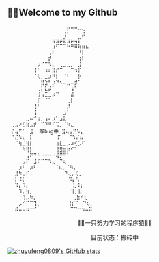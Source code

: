 🤨🤨Welcome to my Github
----

	⠀⠀⠀⠀⠀⠀⠀⠀⠀⠀⠀⠀⠀⠀⠀⠀⡖⠒⠒⠤⢄⠀⠀⠀
	⠀⠀⠀⠀⠀⠀⠀⠀⠀⠀⠀⠀⠀⠀⠀⢸⠁⠀⠀⠀⡼⠀⠀⠀⠀ ⠀
	⠀⠀⠀⠀⠀⠀⠀⠀⠀⠀⠀⠀⢶⣲⡴⣗⣲⡦⢤⡏⠀⠀⠀⠀⠀
	⠀⠀⠀⠀⠀⠀⠀⠀⠀⠀⠀⠀⣰⠋⠉⠉⠓⠛⠿⢷⣶⣦⠀⠀⠀
	⠀⠀⠀⠀⠀⠀⠀⠀⠀⠀⠀⢠⠇⠀⠀⠀⠀⠀⠀⠘⡇⠀⠀⠀⠀
	⠀⠀⠀⠀⠀⠀⠀⠀⠀⠀⠀⡞⠀⠀⠀⠀⠀⠀⠀⢰⠇⠀⠀⠀⠀
	⠀⠀⠀⠀⠀⠀⠀⠀⡴⠊⠉⠳⡄⠀⢀⣀⣀⡀⠀⣸⠀⠀⠀⠀⠀
	⠀⠀⠀⠀⠀⠀⠀⢸⠃⠀⠰⠆⣿⡞⠉⠀⠀⠉⠲⡏⠀⠀⠀⠀⠀
	⠀⠀⠀⠀⠀⠀⠀⠈⢧⡀⣀⡴⠛⡇⠀⠈⠃⠀⠀⡗⠀⠀⠀⠀⠀
	⠀⠀⠀⠀⠀⠀⠀⠀⠀⣿⣱⠃⡴⠙⠢⠤⣀⠤⡾⠁⠀⠀⠀⠀⠀
	⠀⠀⠀⠀⠀⠀⠀⠀⢀⡇⣇⡼⠁⠀⠀⠀⠀⢰⠃⠀⠀⠀⠀⠀⠀
	⠀⠀⠀⠀⠀⠀⠀⠀⣸⢠⣉⣀⡴⠙⠀⠀⠀⣼⠀⠀⠀⠀⠀⠀⠀
	⠀⠀⠀⠀⠀⠀⠀⠀⡏⠀⠈⠁⠀⠀⠀⠀⢀⡇⠀⠀⠀⠀⠀⠀⠀
	⠀⠀⠀⠀⠀⠀⠀⢸⠃⠀⠀⠀⠀⠀⠀⠀⡼⠀⠀⠀⠀⠀⠀⠀⠀
	⠀⠀⠀⠀⠀⠀⠀⢸⠀⠀⠀⠀⠀⠀⠀⣰⠃⠀⠀⠀⠀⠀⠀⠀⠀
	⠀⠀⠀⠀⠀⣀⠤⠚⣶⡀⢠⠄⡰⠃⣠⣇⠀⠀⠀⠀⠀⠀⠀⠀⠀
	⠀⢀⣠⠔⣋⣷⣠⡞⠀⠉⠙⠛⠋⢩⡀⠈⠳⣄⠀⠀⠀⠀⠀⠀⠀
	⠀⡏⢴⠋⠁⠀⣸  写bug中 ⣹⢦⣶⡛⠳⣄⠀⠀⠀⠀⠀
	⠀⠙⣌⠳⣄⠀⡇⠀⠀   ⠀⠀⡏⠀⠀⠈⠳⡌⣦⠀⠀⠀⠀
	⠀⠀⠈⢳⣈⣻⡇⠀⠀⠀⠀⠀⠀⢰⣇⣀⡠⠴⢊⡡⠋⠀⠀⠀⠀
	⠀⠀⠀⠀⠳⢿⡇⠀⠀⠀⠀⠀⠀⢸⣻⣶⡶⠊⠁⠀⠀⠀⠀⠀⠀
	⠀⠀⠀⠀⠀⢠⠟⠙⠓⠒⠒⠒⠒⢾⡛⠋⠁⠀⠀⠀⠀⠀⠀⠀⠀
	⠀⠀⠀⠀⣠⠏⠀⣸⠏⠉⠉⠳⣄⠀⠙⢆⠀⠀⠀⠀⠀⠀⠀⠀⠀
	⠀⠀⠀⡰⠃⠀⡴⠃⠀ ⠀⠀⠀⠈⢦⡀⠈⠳⡄⠀⠀⠀⠀⠀⠀⠀
	⠀⠀⣸⠳⣤⠎⠀⠀⠀    ⠀⠀⠀⠙⢄⡤⢯⡀⠀⠀⠀⠀⠀⠀
	⠀⠐⡇⠸⡅⠀⠀⠀⠀   ⠀⠀⠀⠀⠀⠹⡆⢳⠀⠀⠀⠀⠀⠀
	⠀⠀⠹⡄⠹⡄⠀⠀⠀⠀  ⠀⠀⠀⠀⠀⠀⣇⠸⡆⠀⠀⠀⠀⠀
	⠀⠀⠀⠹⡄⢳⡀⠀⠀   ⠀⠀ ⠀⠀ ⢹⡀⣧⠀⠀⠀⠀⠀
	⠀⠀⠀⠀⢹⡤⠳⡄⠀⠀⠀  ⠀⠀⠀⠀⠀⢀⣷⠚⣆⠀⠀⠀⠀
	⠀⠀⠀⡠⠊⠉⠉⢹⡀⠀    ⠀⠀⠀⢸⡎⠉⠀⠙⢦⡀⠀
	⠀⠀⠾⠤⠤⠶⠒⠊⠀     ⠀⠀ ⠀⠉⠙⠒⠲⠤⠽

 <p align="center">👨‍💻‍一只努力学习的程序猿👨‍💻‍</p>
 <p align="center">目前状态：搬砖中</p> 



[![zhuyufeng0809's GitHub stats](https://github-readme-stats.vercel.app/api?username=zhuyufeng0809)](https://github.com/zhuyufeng0809)
